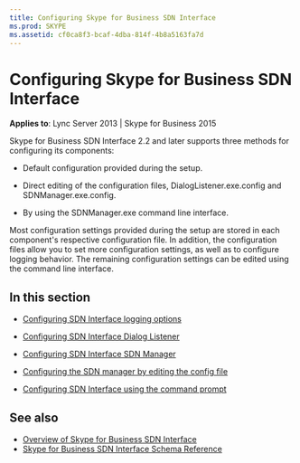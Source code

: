 ```yaml
---
title: Configuring Skype for Business SDN Interface
ms.prod: SKYPE
ms.assetid: cf0ca8f3-bcaf-4dba-814f-4b8a5163fa7d
---
```



# Configuring Skype for Business SDN Interface


  
    
    

 **Applies to**: Lync Server 2013 | Skype for Business 2015
 
Skype for Business SDN Interface 2.2 and later supports three methods for configuring its components:
  
    
    


- Default configuration provided during the setup.
    
  
- Direct editing of the configuration files, DialogListener.exe.config and SDNManager.exe.config.
    
  
- By using the SDNManager.exe command line interface.
    
  
 Most configuration settings provided during the setup are stored in each component's respective configuration file. In addition, the configuration files allow you to set more configuration settings, as well as to configure logging behavior. The remaining configuration settings can be edited using the command line interface.
## In this section


-  [Configuring SDN Interface logging options](configuring-logging-options.md)
    
  
-  [Configuring SDN Interface Dialog Listener](configuring-dialog-listener.md)
    
  
-  [Configuring SDN Interface SDN Manager](configuring-sdn-manager.md)
    
  
-  [Configuring the SDN manager by editing the config file](configuring-sdn-manager-using-the-config-file.md)
    
  
-  [Configuring SDN Interface using the command prompt](configuring-sdn-interface-using-the-command-prompt.md)
    
  

## See also

-  [Overview of Skype for Business SDN Interface](overview.md) 
-  [Skype for Business SDN Interface Schema Reference](skype-for-business-sdn-interface-schema-reference.md)
    
  

  
    
    

